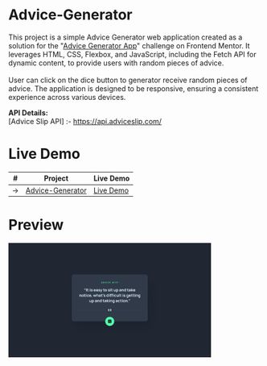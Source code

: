 # Advice-Generator
This project is a simple Advice Generator web application created as a solution for the "<a href="https://www.frontendmentor.io/challenges/advice-generator-app-QdUG-13db">Advice Generator App</a>" challenge on Frontend Mentor. It leverages HTML, CSS, Flexbox, and JavaScript, including the Fetch API for dynamic content, to provide users with random pieces of advice.
<br><br>
User can click on the dice button to generator receive random pieces of advice. The application is designed to be responsive, ensuring a consistent experience across various devices.

**API Details:**<br>
[Advice Slip API] :- https://api.adviceslip.com/

# Live Demo
|  #  | Project                                                                | Live Demo                                                           |
| :-: | -----------------------------------------------------------------------| --------------------------------------------------------------------|
| ->  | [Advice-Generator](https://github.com/architkakkar/Advice-Generator)   | [Live Demo](https://architkakkar.github.io/Advice-Generator/)       |

# Preview 
<img src="https://github.com/architkakkar/Advice-Generator/blob/main/design/desktop-design.jpg" alt="" width="80%" height="80%" />
